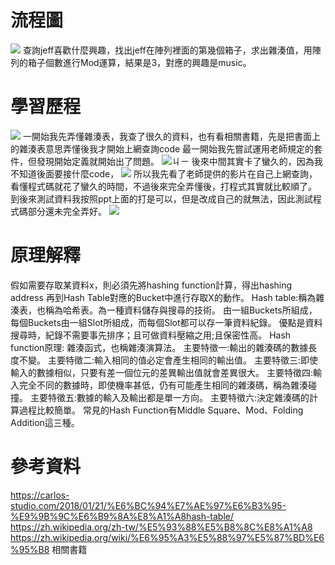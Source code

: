 # 流程圖
![](https://imgur.com/DAhcjTr.jpg)
查詢jeff喜歡什麼興趣，找出jeff在陣列裡面的第幾個箱子，求出雜湊值，用陣列的箱子個數進行Mod運算，結果是3，對應的興趣是music。
# 學習歷程
![](https://imgur.com/sxQ4z87.jpg)
一開始我先弄懂雜湊表，我查了很久的資料，也有看相關書籍，先是把書面上的雜湊表意思弄懂後我才開始上網查詢code
最一開始我先嘗試運用老師規定的套件，但發現開始定義就開始出了問題。
![](https://imgur.com/0Eeziaz.jpg)ㄐㄧ
後來中間其實卡了蠻久的，因為我不知道後面要接什麼code，
![](https://imgur.com/QD6HM1B.jpg)
所以我先看了老師提供的影片在自己上網查詢，看懂程式碼就花了蠻久的時間，不過後來完全弄懂後，打程式其實就比較順了。
到後來測試資料我按照ppt上面的打是可以，但是改成自己的就無法，因此測試程式碼部分還未完全弄好。
![](https://imgur.com/gjU1FWr.jpg)
# 原理解釋
假如需要存取某資料x，則必須先將hashing function計算，得出hashing address
再到Hash Table對應的Bucket中進行存取X的動作。
Hash table:稱為雜湊表，也稱為哈希表。為一種資料儲存與搜尋的技術。
由一組Buckets所組成，每個Buckets由一組Slot所組成，而每個Slot都可以存一筆資料紀錄。
優點是資料搜尋時，紀錄不需要事先排序；且可做資料壓縮之用;且保密性高。
Hash function原理:
雜湊函式，也稱雜湊演算法。
主要特徵一:輸出的雜湊碼的數據長度不變。
主要特徵二:輸入相同的值必定會產生相同的輸出值。
主要特徵三:即使輸入的數據相似，只要有差一個位元的差異輸出值就會差異很大。
主要特徵四:輸入完全不同的數據時，即使機率甚低，仍有可能產生相同的雜湊碼，稱為雜湊碰撞。
主要特徵五:數據的輸入及輸出都是單一方向。
主要特徵六:決定雜湊碼的計算過程比較簡單。
常見的Hash Function有Middle Square、Mod、Folding Addition這三種。
# 參考資料
https://carlos-studio.com/2018/01/21/%E6%BC%94%E7%AE%97%E6%B3%95-%E9%9B%9C%E6%B9%8A%E8%A1%A8hash-table/
https://zh.wikipedia.org/zh-tw/%E5%93%88%E5%B8%8C%E8%A1%A8
https://zh.wikipedia.org/wiki/%E6%95%A3%E5%88%97%E5%87%BD%E6%95%B8
相關書籍
